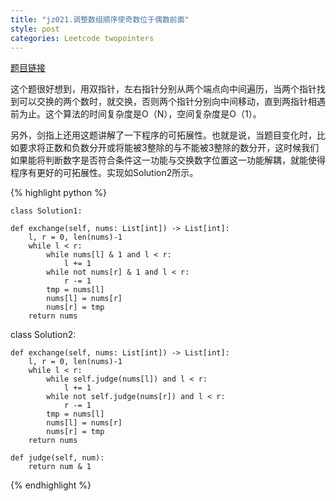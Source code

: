```yaml
---
title: "jz021.调整数组顺序使奇数位于偶数前面"
style: post
categories: Leetcode twopointers
---
```


[题目链接](https://leetcode-cn.com/problems/diao-zheng-shu-zu-shun-xu-shi-qi-shu-wei-yu-ou-shu-qian-mian-lcof/)

这个题很好想到，用双指针，左右指针分别从两个端点向中间遍历，当两个指针找到可以交换的两个数时，就交换，否则两个指针分别向中间移动，直到两指针相遇前为止。这个算法的时间复杂度是O（N），空间复杂度是O（1）。

另外，剑指上还用这题讲解了一下程序的可拓展性。也就是说，当题目变化时，比如要求将正数和负数分开或将能被3整除的与不能被3整除的数分开，这时候我们如果能将判断数字是否符合条件这一功能与交换数字位置这一功能解耦，就能使得程序有更好的可拓展性。实现如Solution2所示。

{% highlight python %}

	class Solution1:

    def exchange(self, nums: List[int]) -> List[int]:
        l, r = 0, len(nums)-1
        while l < r:
            while nums[l] & 1 and l < r:
                l += 1
            while not nums[r] & 1 and l < r:
                r -= 1
            tmp = nums[l]
            nums[l] = nums[r]
            nums[r] = tmp
        return nums


class Solution2:

    def exchange(self, nums: List[int]) -> List[int]:
        l, r = 0, len(nums)-1
        while l < r:
            while self.judge(nums[l]) and l < r:
                l += 1
            while not self.judge(nums[r]) and l < r:
                r -= 1
            tmp = nums[l]
            nums[l] = nums[r]
            nums[r] = tmp
        return nums

    def judge(self, num):
        return num & 1

{% endhighlight %}

